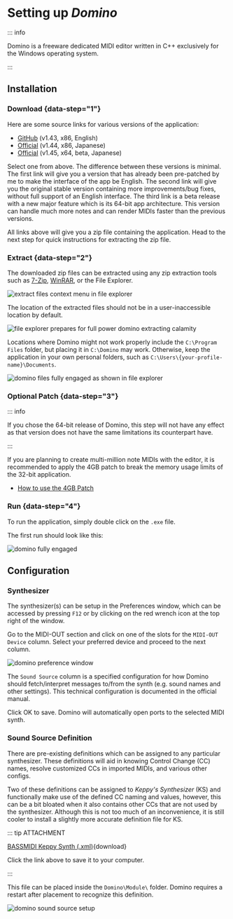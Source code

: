 # Setting up *Domino*

::: info

Domino is a freeware dedicated MIDI editor written in C++ exclusively for the
Windows operating system.

:::

## Installation

### Download {data-step="1"}

Here are some source links for various versions of the application:

- [GitHub][dome] (v1.43, x86, English)
- [Official][doms] (v1.44, x86, Japanese)
- [Official][doml] (v1.45, x64, beta, Japanese)

Select one from above. The difference between these versions is minimal. The
first link will give you a version that has already been pre-patched by me to
make the interface of the app be English. The second link will give you the
original stable version containing more improvements/bug fixes, without full
support of an English interface. The third link is a beta release with a new
major feature which is its 64-bit app architecture. This version can handle
much more notes and can render MIDIs faster than the previous versions.

All links above will give you a zip file containing the application. Head to
the next step for quick instructions for extracting the zip file.

### Extract {data-step="2"}

The downloaded zip files can be extracted using any zip extraction tools such
as [7-Zip][7z], [WinRAR][winrar], or the File Explorer.

![extract files context menu in file explorer](/domino/extractzip.webp)

The location of the extracted files should not be in a user-inaccessible
location by default.

![file explorer prepares for full power domino extracting calamity](/domino/extractfileexplorer.webp)

Locations where Domino might not work properly include
the `C:\Program Files` folder, but placing it in `C:\Domino` may work.
Otherwise, keep the application in your own personal folders, such as
`C:\Users\{your-profile-name}\Documents`.

![domino files fully engaged as shown in file explorer](/domino/files.webp)

### Optional Patch {data-step="3"}

::: info

If you chose the 64-bit release of Domino, this step will not have any effect
as that version does not have the same limitations its counterpart have.

:::

If you are planning to create multi-million note MIDIs with the editor, it is
recommended to apply the 4GB patch to break the memory usage limits of the
32-bit application.

- [How to use the 4GB Patch](/software/misc/4gb-patch)

### Run {data-step="4"}

To run the application, simply double click on the `.exe` file.

The first run should look like this:

![domino fully engaged](/domino/window.webp)


## Configuration

### Synthesizer

The synthesizer(s) can be setup in the Preferences window, which can be
accessed by pressing `F12` or by clicking on the red wrench icon at the top
right of the window.

Go to the MIDI-OUT section and click on one of the slots for the `MIDI-OUT
Device` column. Select your preferred device and proceed to the next column.

![domino preference window](/domino/synthsetup.webp)

The `Sound Source` column is a specified configuration for how Domino should
fetch/interpret messages to/from the synth (e.g. sound names and other
settings). This technical configuration is documented in the official manual.

Click OK to save. Domino will automatically open ports to the selected MIDI
synth.

### Sound Source Definition

There are pre-existing definitions which can be assigned to any particular
synthesizer. These definitions will aid in knowing Control Change (CC) names,
resolve customized CCs in imported MIDIs, and various other configs. 

Two of these definitions can be assigned to *Keppy's Synthesizer* (KS) and
functionally make use of the defined CC naming and values, however, this can
be a bit bloated when it also contains other CCs that are not used by the
synthesizer. Although this is not too much of an inconvenience, it is still
cooler to install a slightly more accurate definition file for KS.

::: tip ATTACHMENT

[BASSMIDI Keppy Synth (.xml)](/domino/ks_bass.xml){download}

Click the link above to save it to your computer.

:::

This file can be placed inside the `Domino\Module\` folder. Domino requires a
restart after placement to recognize this definition.

![domino sound source setup](/domino/ksbass.webp)


[dome]: <https://github.com/ryryjy/Domino-English-Translation/releases/download/1.43-en.4.1/domino/143e_pre-patched.zip>
[doms]: <https://takabosoft.com/download/win/domino/Domino144.zip>
[doml]: <https://takabosoft.com/beta/Domino145_dev005_x64.zip>

[7z]: <https://7-zip.org/>
[winrar]: <https://www.rarlab.com/download.htm>